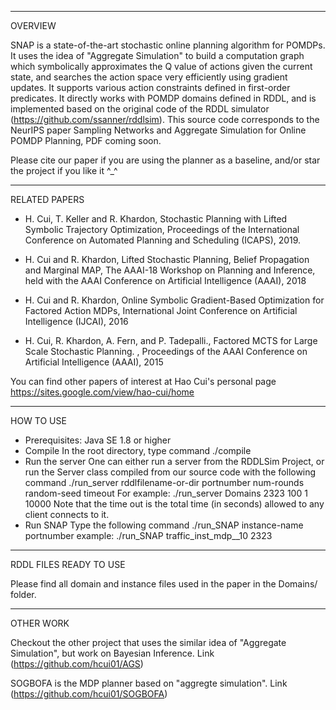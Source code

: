 -------------------------------------------------------------------------
OVERVIEW

SNAP is a state-of-the-art stochastic online planning algorithm for POMDPs. It uses the idea of "Aggregate Simulation" to build a computation graph which symbolically approximates the Q value of actions given the current state, and searches the action space very efficiently using gradient updates. It supports various action constraints defined in first-order predicates. It directly works with POMDP domains defined in RDDL, and is implemented based on the original code of the RDDL simulator (https://github.com/ssanner/rddlsim). This source code corresponds to the NeurIPS paper Sampling Networks and Aggregate Simulation for Online POMDP Planning, PDF coming soon.
   
Please cite our paper if you are using the planner as a baseline, and/or star the project if you like it ^_^

-------------------------------------------------------------------------
RELATED PAPERS

* H. Cui, T. Keller and R. Khardon, Stochastic Planning with Lifted Symbolic Trajectory Optimization, Proceedings of the International 
Conference on Automated Planning and Scheduling (ICAPS), 2019.

* H. Cui and R. Khardon, Lifted Stochastic Planning, Belief Propagation and Marginal MAP, The AAAI-18 Workshop on Planning and Inference,
held with the AAAI Conference on Artificial Intelligence (AAAI), 2018

* H. Cui and R. Khardon, Online Symbolic Gradient-Based Optimization for Factored Action MDPs, International Joint Conference on 
Artificial Intelligence (IJCAI), 2016 

* H. Cui, R. Khardon, A. Fern, and P. Tadepalli., Factored MCTS for Large Scale Stochastic Planning. , Proceedings of the AAAI Conference
on Artificial Intelligence (AAAI), 2015

You can find other papers of interest at Hao Cui's personal page
   https://sites.google.com/view/hao-cui/home
   
-------------------------------------------------------------------------
HOW TO USE

* Prerequisites: Java SE 1.8 or higher
* Compile
  In the root directory, type command ./compile
* Run the server
  One can either run a server from the RDDLSim Project, or run the Server class compiled from our source code with the following command
  ./run_server rddlfilename-or-dir portnumber num-rounds random-seed timeout 
  For example: 
  ./run_server Domains 2323 100 1 10000
  Note that the time out is the total time (in seconds) allowed to any client connects to it.
* Run SNAP
  Type the following command
  ./run_SNAP instance-name portnumber
  example:
  ./run_SNAP traffic_inst_mdp__10 2323

-------------------------------------------------------------------------
RDDL FILES READY TO USE

Please find all domain and instance files used in the paper in the Domains/ folder.

-------------------------------------------------------------------------
OTHER WORK

Checkout the other project that uses the similar idea of "Aggregate Simulation", but work on Bayesian Inference. 
  Link (https://github.com/hcui01/AGS)

SOGBOFA is the MDP planner based on "aggregte simulation". 
  Link (https://github.com/hcui01/SOGBOFA)


